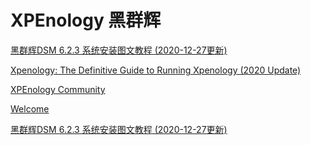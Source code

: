 # XPEnology 黑群辉

[黑群辉DSM 6.2.3 系统安装图文教程 (2020-12-27更新)](https://www.openos.org/threads/dsm-6-2-3-2020-12-27.29/)

[Xpenology: The Definitive Guide to Running Xpenology (2020 Update)](https://xpenology.org/)

[XPEnology Community](https://xpenology.com/forum/)

[Welcome](https://xpenology.club/)

[黑群辉DSM 6.2.3 系统安装图文教程 (2020-12-27更新)](XPEnology%20%E9%BB%91%E7%BE%A4%E8%BE%89%20170b00459c2f4d76aa27be387b58cc5a/%E9%BB%91%E7%BE%A4%E8%BE%89DSM%206%202%203%20%E7%B3%BB%E7%BB%9F%E5%AE%89%E8%A3%85%E5%9B%BE%E6%96%87%E6%95%99%E7%A8%8B%20(2020-12-27%E6%9B%B4%E6%96%B0)%2043c881ec0ecf4455a97af2a23317580f.md)